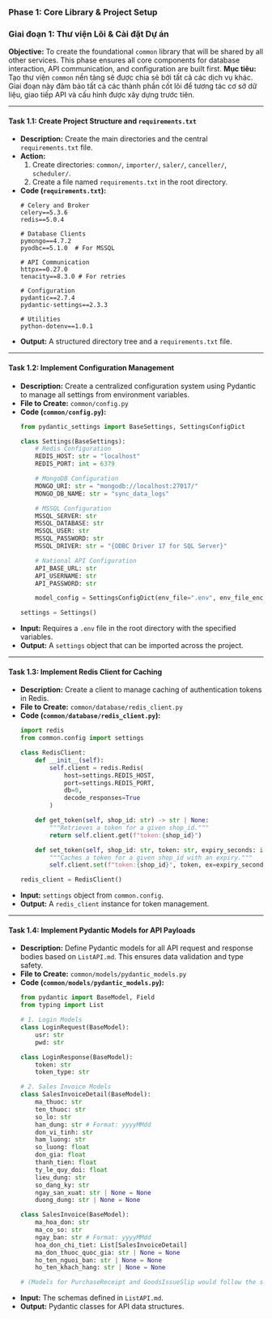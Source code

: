 ### **Phase 1: Core Library & Project Setup**
### **Giai đoạn 1: Thư viện Lõi & Cài đặt Dự án**

**Objective:** To create the foundational `common` library that will be shared by all other services. This phase ensures all core components for database interaction, API communication, and configuration are built first.
**Mục tiêu:** Tạo thư viện `common` nền tảng sẽ được chia sẻ bởi tất cả các dịch vụ khác. Giai đoạn này đảm bảo tất cả các thành phần cốt lõi để tương tác cơ sở dữ liệu, giao tiếp API và cấu hình được xây dựng trước tiên.

---

#### **Task 1.1: Create Project Structure and `requirements.txt`**

*   **Description:** Create the main directories and the central `requirements.txt` file.
*   **Action:**
    1.  Create directories: `common/`, `importer/`, `saler/`, `canceller/`, `scheduler/`.
    2.  Create a file named `requirements.txt` in the root directory.
*   **Code (`requirements.txt`):**
    ```
    # Celery and Broker
    celery==5.3.6
    redis==5.0.4

    # Database Clients
    pymongo==4.7.2
    pyodbc==5.1.0  # For MSSQL

    # API Communication
    httpx==0.27.0
    tenacity==8.3.0 # For retries

    # Configuration
    pydantic==2.7.4
    pydantic-settings==2.3.3

    # Utilities
    python-dotenv==1.0.1
    ```
*   **Output:** A structured directory tree and a `requirements.txt` file.

---

#### **Task 1.2: Implement Configuration Management**

*   **Description:** Create a centralized configuration system using Pydantic to manage all settings from environment variables.
*   **File to Create:** `common/config.py`
*   **Code (`common/config.py`):**
    ```python
    from pydantic_settings import BaseSettings, SettingsConfigDict

    class Settings(BaseSettings):
        # Redis Configuration
        REDIS_HOST: str = "localhost"
        REDIS_PORT: int = 6379

        # MongoDB Configuration
        MONGO_URI: str = "mongodb://localhost:27017/"
        MONGO_DB_NAME: str = "sync_data_logs"

        # MSSQL Configuration
        MSSQL_SERVER: str
        MSSQL_DATABASE: str
        MSSQL_USER: str
        MSSQL_PASSWORD: str
        MSSQL_DRIVER: str = "{ODBC Driver 17 for SQL Server}"

        # National API Configuration
        API_BASE_URL: str
        API_USERNAME: str
        API_PASSWORD: str

        model_config = SettingsConfigDict(env_file=".env", env_file_encoding="utf-8")

    settings = Settings()
    ```
*   **Input:** Requires a `.env` file in the root directory with the specified variables.
*   **Output:** A `settings` object that can be imported across the project.

---

#### **Task 1.3: Implement Redis Client for Caching**

*   **Description:** Create a client to manage caching of authentication tokens in Redis.
*   **File to Create:** `common/database/redis_client.py`
*   **Code (`common/database/redis_client.py`):**
    ```python
    import redis
    from common.config import settings

    class RedisClient:
        def __init__(self):
            self.client = redis.Redis(
                host=settings.REDIS_HOST,
                port=settings.REDIS_PORT,
                db=0,
                decode_responses=True
            )

        def get_token(self, shop_id: str) -> str | None:
            """Retrieves a token for a given shop_id."""
            return self.client.get(f"token:{shop_id}")

        def set_token(self, shop_id: str, token: str, expiry_seconds: int = 3600):
            """Caches a token for a given shop_id with an expiry."""
            self.client.set(f"token:{shop_id}", token, ex=expiry_seconds)

    redis_client = RedisClient()
    ```
*   **Input:** `settings` object from `common.config`.
*   **Output:** A `redis_client` instance for token management.

---

#### **Task 1.4: Implement Pydantic Models for API Payloads**

*   **Description:** Define Pydantic models for all API request and response bodies based on `ListAPI.md`. This ensures data validation and type safety.
*   **File to Create:** `common/models/pydantic_models.py`
*   **Code (`common/models/pydantic_models.py`):**
    ```python
    from pydantic import BaseModel, Field
    from typing import List

    # 1. Login Models
    class LoginRequest(BaseModel):
        usr: str
        pwd: str

    class LoginResponse(BaseModel):
        token: str
        token_type: str

    # 2. Sales Invoice Models
    class SalesInvoiceDetail(BaseModel):
        ma_thuoc: str
        ten_thuoc: str
        so_lo: str
        han_dung: str # Format: yyyyMMdd
        don_vi_tinh: str
        ham_luong: str
        so_luong: float
        don_gia: float
        thanh_tien: float
        ty_le_quy_doi: float
        lieu_dung: str
        so_dang_ky: str
        ngay_san_xuat: str | None = None
        duong_dung: str | None = None

    class SalesInvoice(BaseModel):
        ma_hoa_don: str
        ma_co_so: str
        ngay_ban: str # Format: yyyyMMdd
        hoa_don_chi_tiet: List[SalesInvoiceDetail]
        ma_don_thuoc_quoc_gia: str | None = None
        ho_ten_nguoi_ban: str | None = None
        ho_ten_khach_hang: str | None = None

    # (Models for PurchaseReceipt and GoodsIssueSlip would follow the same pattern)
    ```
*   **Input:** The schemas defined in `ListAPI.md`.
*   **Output:** Pydantic classes for API data structures.